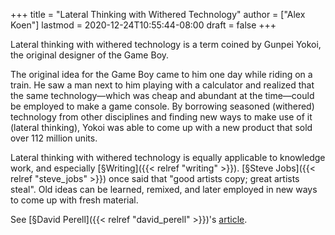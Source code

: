 +++
title = "Lateral Thinking with Withered Technology"
author = ["Alex Koen"]
lastmod = 2020-12-24T10:55:44-08:00
draft = false
+++

Lateral thinking with withered technology is a term coined by Gunpei Yokoi, the original designer of the Game Boy.

The original idea for the Game Boy came to him one day while riding on a train. He saw a man next to him playing with a calculator and realized that the same technology—which was cheap and abundant at the time—could be employed to make a game console. By borrowing seasoned (withered) technology from other disciplines and finding new ways to make use of it (lateral thinking), Yokoi was able to come up with a new product that sold over 112 million units.

Lateral thinking with withered technology is equally applicable to knowledge work, and especially [§Writing]({{< relref "writing" >}}). [§Steve Jobs]({{< relref "steve_jobs" >}}) once said that "good artists copy; great artists steal". Old ideas can be learned, remixed, and later employed in new ways to come up with fresh material.

See [§David Perell]({{< relref "david_perell" >}})'s [article](https://perell.com/note/lateral-thinking-with-withered-ideas/).
